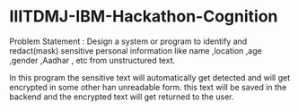 # IIITDMJ-IBM-Hackathon-Cognition
Problem Statement : Design a system or program to identify and redact(mask) sensitive personal information like name ,location ,age ,gender ,Aadhar , etc from unstructured text.






In this program the sensitive text will automatically get detected and will get encrypted in some other han unreadable form.
this text will be saved in the backend and the encrypted text will get returned to the user.

